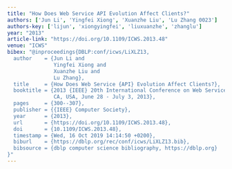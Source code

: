 ```yaml
---
title: "How Does Web Service API Evolution Affect Clients?"
authors: ['Jun Li', 'Yingfei Xiong', 'Xuanzhe Liu', 'Lu Zhang 0023']
authors-key: ['lijun', 'xiongyingfei', 'liuxuanzhe', 'zhanglu']
year: "2013"
article-link: "https://doi.org/10.1109/ICWS.2013.48"
venue: "ICWS"
bibex: "@inproceedings{DBLP:conf/icws/LiXLZ13,
  author    = {Jun Li and
               Yingfei Xiong and
               Xuanzhe Liu and
               Lu Zhang},
  title     = {How Does Web Service {API} Evolution Affect Clients?},
  booktitle = {2013 {IEEE} 20th International Conference on Web Services, Santa Clara,
               CA, USA, June 28 - July 3, 2013},
  pages     = {300--307},
  publisher = {{IEEE} Computer Society},
  year      = {2013},
  url       = {https://doi.org/10.1109/ICWS.2013.48},
  doi       = {10.1109/ICWS.2013.48},
  timestamp = {Wed, 16 Oct 2019 14:14:50 +0200},
  biburl    = {https://dblp.org/rec/conf/icws/LiXLZ13.bib},
  bibsource = {dblp computer science bibliography, https://dblp.org}
}"
---
```

